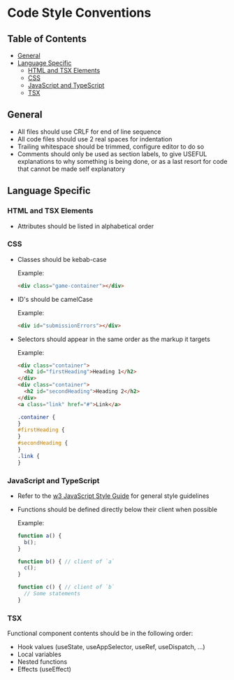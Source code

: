 # Code Style Conventions

## Table of Contents

- [General](#general)
- [Language Specific](#language-specific)
  - [HTML and TSX Elements](#html-and-tsx-elements)
  - [CSS](#css)
  - [JavaScript and TypeScript](#javascript-and-typescript)
  - [TSX](#tsx)

## General

- All files should use CRLF for end of line sequence
- All code files should use 2 real spaces for indentation
- Trailing whitespace should be trimmed, configure editor to do so
- Comments should only be used as section labels, to give USEFUL explanations to why something is being done, or as a last resort for code that cannot be made self explanatory

## Language Specific

### HTML and TSX Elements

- Attributes should be listed in alphabetical order

### CSS

- Classes should be kebab-case

  Example:

  ```html
  <div class="game-container"></div>
  ```

- ID's should be camelCase

  Example:

  ```html
  <div id="submissionErrors"></div>
  ```

- Selectors should appear in the same order as the markup it targets

  Example:

  ```html
  <div class="container">
    <h2 id="firstHeading">Heading 1</h2>
  </div>
  <div class="container">
    <h2 id="secondHeading">Heading 2</h2>
  </div>
  <a class="link" href="#">Link</a>
  ```

  ```css
  .container {
  }
  #firstHeading {
  }
  #secondHeading {
  }
  .link {
  }
  ```

### JavaScript and TypeScript

- Refer to the [w3 JavaScript Style Guide](https://www.w3schools.com/js/js_conventions.asp) for general style guidelines

- Functions should be defined directly below their client when possible

  Example:

  ```ts
  function a() {
    b();
  }

  function b() { // client of `a`
    c();
  }

  function c() { // client of `b`
    // Some statements
  }
  ```

### TSX

Functional component contents should be in the following order:
  - Hook values (useState, useAppSelector, useRef, useDispatch, ...)
  - Local variables
  - Nested functions
  - Effects (useEffect)
